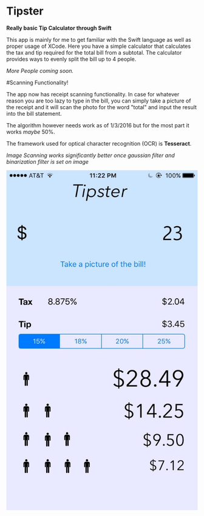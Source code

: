 # Tipster

**Really basic Tip Calculator through Swift**

This app is mainly for me to get familiar with the Swift language as well as proper usage of XCode. Here you have 
a simple calculator that calculates the tax and tip required for the total bill from a subtotal. The calculator provides
ways to evenly split the bill up to 4 people. 

*More People coming soon.*

#Scanning Functionality!

The app now has receipt scanning functionality. In case for whatever reason you are too lazy to type in the bill, you can simply take a picture of the receipt and it will scan the photo for the word "total" and input the result into the bill statement. 

The algorithm however needs work as of 1/3/2016 but for the most part it works *maybe* 50%. 

The framework used for optical character recognition (OCR) is **Tesseract**. 

*Image Scanning works significantly better once gaussian filter and binarization filter is set on image*

![Sample Image](https://github.com/jimmyjiji/Tipster/blob/master/Sample%20Tipster.jpg)
